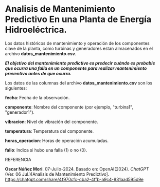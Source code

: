 # Analisis de Mantenimiento Predictivo En una Planta de Energía Hidroeléctrica.

Los datos históricos de mantenimiento y operación de los componentes clave de la planta, como turbinas y generadores estan almacenados en el archivo **datos_mantenimiento.csv**. 

_**El objetivo del mantenimiento predictivo es predecir cuándo es probable que ocurra una falla en un componente para realizar mantenimiento preventivo antes de que ocurra.**_

Los datos de las columnas del archivo  **datos_mantenimiento.csv** son los siguientes:

**fecha**: Fecha de la observación.

**componente**: Nombre del componente (por ejemplo, "turbina1", "generador1").

**vibracion**: Nivel de vibración del componente.

**temperatura**: Temperatura del componente.

**horas_operacion**: Horas de operación acumuladas.

**fallo**: Indica si hubo una falla (1) o no (0).


REFERENCIA

**Oscar Núñez Mori**. 07-Julio-2024. Basado en: OpenAI(2024). _ChatGPT_ (Ver. 06 Jul.)[Analisis de Mantenimiento Predictivo]. 
 <https://chatgpt.com/share/4f970cfc-cba2-4ffb-a9c4-831aad595d9e>




